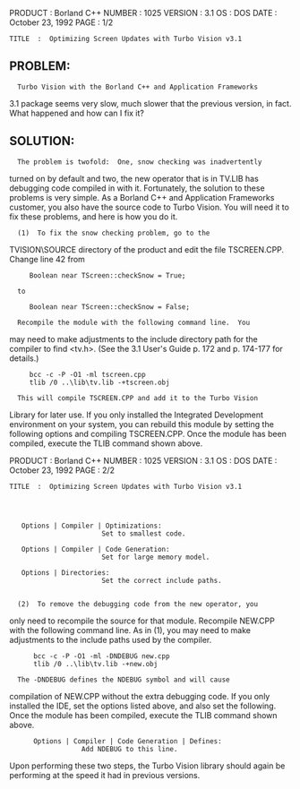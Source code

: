 






  PRODUCT  :  Borland C++                           NUMBER  :  1025
  VERSION  :  3.1
       OS  :  DOS
     DATE  :  October 23, 1992                         PAGE  :  1/2

    TITLE  :  Optimizing Screen Updates with Turbo Vision v3.1




  PROBLEM:
  --------

      Turbo Vision with the Borland C++ and Application Frameworks
  3.1 package seems very slow, much slower that the previous
  version, in fact.  What happened and how can I fix it?


  SOLUTION:
  ---------

      The problem is twofold:  One, snow checking was inadvertently
  turned on by default and two, the new operator that is in TV.LIB
  has debugging code compiled in with it.  Fortunately, the
  solution to these problems is very simple.  As a Borland C++ and
  Application Frameworks customer, you also have the source code to
  Turbo Vision.  You will need it to fix these problems, and here
  is how you do it.

      (1)  To fix the snow checking problem, go to the
  TVISION\SOURCE directory of the product and edit the file
  TSCREEN.CPP.  Change line 42 from

         Boolean near TScreen::checkSnow = True;

      to

         Boolean near TScreen::checkSnow = False;

      Recompile the module with the following command line.  You
  may need to make adjustments to the include directory path for
  the compiler to find <tv.h>.  (See the 3.1 User's Guide p. 172
  and p. 174-177 for details.)

         bcc -c -P -O1 -ml tscreen.cpp
         tlib /0 ..\lib\tv.lib -+tscreen.obj

      This will compile TSCREEN.CPP and add it to the Turbo Vision
  Library for later use.  If you only installed the Integrated
  Development environment on your system, you can rebuild this
  module by setting the following options and compiling
  TSCREEN.CPP.  Once the module has been compiled, execute the TLIB
  command shown above.













  PRODUCT  :  Borland C++                           NUMBER  :  1025
  VERSION  :  3.1
       OS  :  DOS
     DATE  :  October 23, 1992                         PAGE  :  2/2

    TITLE  :  Optimizing Screen Updates with Turbo Vision v3.1




       Options | Compiler | Optimizations:
                           Set to smallest code.

       Options | Compiler | Code Generation:
                           Set for large memory model.

       Options | Directories:
                           Set the correct include paths.


      (2)  To remove the debugging code from the new operator, you
  only need to recompile the source for that module.  Recompile
  NEW.CPP with the following command line.  As in (1), you may need
  to make adjustments to the include paths used by the compiler.

          bcc -c -P -O1 -ml -DNDEBUG new.cpp
          tlib /0 ..\lib\tv.lib -+new.obj

      The -DNDEBUG defines the NDEBUG symbol and will cause
  compilation of NEW.CPP without the extra debugging code.  If you
  only installed the IDE, set the options listed above, and also
  set the following.  Once the module has been compiled, execute
  the TLIB command shown above.

          Options | Compiler | Code Generation | Defines:
                      Add NDEBUG to this line.

  Upon performing these two steps, the Turbo Vision library should
  again be performing at the speed it had in previous versions.




















